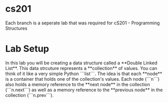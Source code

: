 # cs201

Each branch is a seperate lab that was required for cS201 - Programming Structures

# Lab Setup 
<body>
  In this lab you will be creating a data structure called a **Double Linked List**. This data strcuture represents a **collection** of values. You can think of it like a very simple Python ```list```. The idea is that each **node** is a container that holds one of the collection's values. Each node (```n```) also holds a memory reference to the **next node** in the collection (```n.next```) as well as a memory reference to the **previous node** in the collection (```n.prev```).
